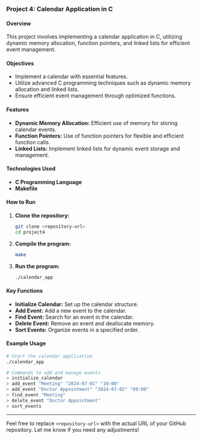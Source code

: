 
### Project 4: Calendar Application in C

#### Overview
This project involves implementing a calendar application in C, utilizing dynamic memory allocation, function pointers, and linked lists for efficient event management.

#### Objectives
- Implement a calendar with essential features.
- Utilize advanced C programming techniques such as dynamic memory allocation and linked lists.
- Ensure efficient event management through optimized functions.

#### Features
- **Dynamic Memory Allocation:** Efficient use of memory for storing calendar events.
- **Function Pointers:** Use of function pointers for flexible and efficient function calls.
- **Linked Lists:** Implement linked lists for dynamic event storage and management.

#### Technologies Used
- **C Programming Language**
- **Makefile**

#### How to Run
1. **Clone the repository:**
   ```sh
   git clone <repository-url>
   cd project4
   ```
2. **Compile the program:**
   ```sh
   make
   ```
3. **Run the program:**
   ```sh
   ./calendar_app
   ```

#### Key Functions
- **Initialize Calendar:** Set up the calendar structure.
- **Add Event:** Add a new event to the calendar.
- **Find Event:** Search for an event in the calendar.
- **Delete Event:** Remove an event and deallocate memory.
- **Sort Events:** Organize events in a specified order.

#### Example Usage
```sh
# Start the calendar application
./calendar_app

# Commands to add and manage events
> initialize_calendar
> add_event "Meeting" "2024-07-01" "10:00"
> add_event "Doctor Appointment" "2024-07-02" "09:00"
> find_event "Meeting"
> delete_event "Doctor Appointment"
> sort_events
```

---

Feel free to replace `<repository-url>` with the actual URL of your GitHub repository. Let me know if you need any adjustments!
